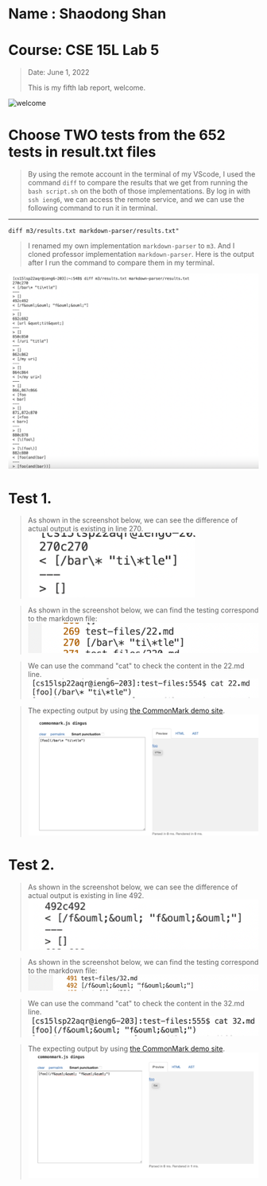 # Name : Shaodong Shan
# Course: CSE 15L Lab 5
>Date: June 1, 2022
>
>This is my fifth lab report, welcome.
>
![welcome](https://user-images.githubusercontent.com/103075501/162642398-9902f982-4aa5-4e33-816d-d0eba4ceace9.jpeg)
>
# Choose TWO tests from the 652 tests in result.txt files
> By using the remote account in the terminal of my VScode, I used the command `diff` to compare the results that we get from running the `bash script.sh` on the both of those implementations.
> By log in with `ssh ieng6`, we can access the remote service, and we can use the following command to run it in terminal.

___
```
diff m3/results.txt markdown-parser/results.txt"
```

> I renamed my own implementation `markdown-parser` to `m3`.
> And I cloned professor implementation `markdown-parser`.
> Here is the output after I run the command to compare them in my terminal.

![result](resulttxt.png)


# Test 1.

> As shown in the screenshot below, we can see the difference of actual output is existing in line 270.
![test1](test1.png)

> As shown in the screenshot below, we can find the testing correspond to the markdown file: 
![code1](test1code.png)

> We can use the command "cat" to check the content in the 22.md line.
![cat1](cat1.png)

> The expecting output by using [the CommonMark demo site](https://spec.commonmark.org/dingus/).
![output1](test1output.png)

# Test 2.

> As shown in the screenshot below, we can see the difference of actual output is existing in line 492.
![test2](test2.png)

> As shown in the screenshot below, we can find the testing correspond to the markdown file: 
![code2](test2code.png)

> We can use the command "cat" to check the content in the 32.md line.
![cat2](cat2.png)

> The expecting output by using [the CommonMark demo site](https://spec.commonmark.org/dingus/).
![output2](test2output.png)

